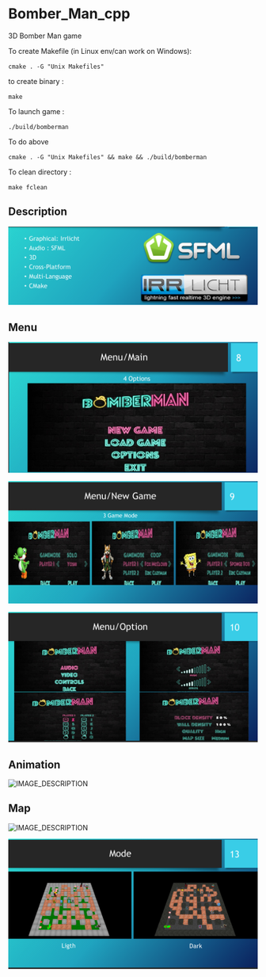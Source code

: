 # Bomber_Man_cpp
3D Bomber Man game

To create Makefile (in Linux env/can work on Windows):

    cmake . -G "Unix Makefiles"

to create binary :

    make

To launch game :

    ./build/bomberman

To do above

    cmake . -G "Unix Makefiles" && make && ./build/bomberman

To clean directory :

    make fclean

## Description
![IMAGE_DESCRIPTION](img/description.png)

## Menu
![IMAGE_DESCRIPTION](img/menu.png)

![IMAGE_DESCRIPTION](img/menu_2.png)

![IMAGE_DESCRIPTION](img/menu_3.png)

## Animation
![IMAGE_DESCRIPTION](img/animation.png)

## Map
![IMAGE_DESCRIPTION](img/map.png)

![IMAGE_DESCRIPTION](img/map_2.png)

